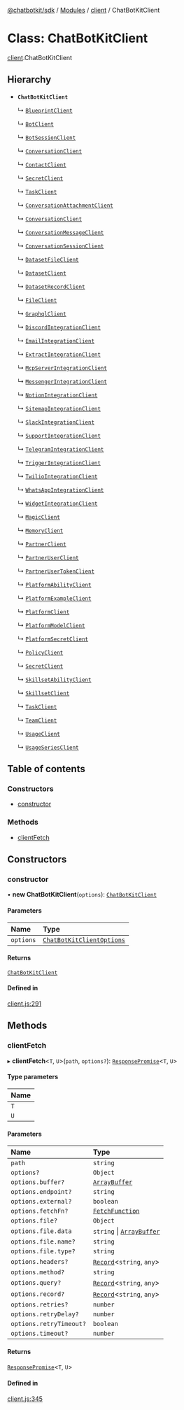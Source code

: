 [@chatbotkit/sdk](../README.md) / [Modules](../modules.md) / [client](../modules/client.md) / ChatBotKitClient

# Class: ChatBotKitClient

[client](../modules/client.md).ChatBotKitClient

## Hierarchy

- **`ChatBotKitClient`**

  ↳ [`BlueprintClient`](blueprint.BlueprintClient.md)

  ↳ [`BotClient`](bot.BotClient.md)

  ↳ [`BotSessionClient`](bot_session.BotSessionClient.md)

  ↳ [`ConversationClient`](contact_conversation.ConversationClient.md)

  ↳ [`ContactClient`](contact.ContactClient.md)

  ↳ [`SecretClient`](contact_secret.SecretClient.md)

  ↳ [`TaskClient`](contact_task.TaskClient.md)

  ↳ [`ConversationAttachmentClient`](conversation_attachment.ConversationAttachmentClient.md)

  ↳ [`ConversationClient`](conversation.ConversationClient.md)

  ↳ [`ConversationMessageClient`](conversation_message.ConversationMessageClient.md)

  ↳ [`ConversationSessionClient`](conversation_session.ConversationSessionClient.md)

  ↳ [`DatasetFileClient`](dataset_file.DatasetFileClient.md)

  ↳ [`DatasetClient`](dataset.DatasetClient.md)

  ↳ [`DatasetRecordClient`](dataset_record.DatasetRecordClient.md)

  ↳ [`FileClient`](file.FileClient.md)

  ↳ [`GraphqlClient`](graphql.GraphqlClient.md)

  ↳ [`DiscordIntegrationClient`](integration_discord.DiscordIntegrationClient.md)

  ↳ [`EmailIntegrationClient`](integration_email.EmailIntegrationClient.md)

  ↳ [`ExtractIntegrationClient`](integration_extract.ExtractIntegrationClient.md)

  ↳ [`McpServerIntegrationClient`](integration_mcpserver.McpServerIntegrationClient.md)

  ↳ [`MessengerIntegrationClient`](integration_messenger.MessengerIntegrationClient.md)

  ↳ [`NotionIntegrationClient`](integration_notion.NotionIntegrationClient.md)

  ↳ [`SitemapIntegrationClient`](integration_sitemap.SitemapIntegrationClient.md)

  ↳ [`SlackIntegrationClient`](integration_slack.SlackIntegrationClient.md)

  ↳ [`SupportIntegrationClient`](integration_support.SupportIntegrationClient.md)

  ↳ [`TelegramIntegrationClient`](integration_telegram.TelegramIntegrationClient.md)

  ↳ [`TriggerIntegrationClient`](integration_trigger.TriggerIntegrationClient.md)

  ↳ [`TwilioIntegrationClient`](integration_twilio.TwilioIntegrationClient.md)

  ↳ [`WhatsAppIntegrationClient`](integration_whatsapp.WhatsAppIntegrationClient.md)

  ↳ [`WidgetIntegrationClient`](integration_widget.WidgetIntegrationClient.md)

  ↳ [`MagicClient`](magic.MagicClient.md)

  ↳ [`MemoryClient`](memory.MemoryClient.md)

  ↳ [`PartnerClient`](partner.PartnerClient.md)

  ↳ [`PartnerUserClient`](partner_user.PartnerUserClient.md)

  ↳ [`PartnerUserTokenClient`](partner_user_token.PartnerUserTokenClient.md)

  ↳ [`PlatformAbilityClient`](platform_ability.PlatformAbilityClient.md)

  ↳ [`PlatformExampleClient`](platform_example.PlatformExampleClient.md)

  ↳ [`PlatformClient`](platform.PlatformClient.md)

  ↳ [`PlatformModelClient`](platform_model.PlatformModelClient.md)

  ↳ [`PlatformSecretClient`](platform_secret.PlatformSecretClient.md)

  ↳ [`PolicyClient`](policy.PolicyClient.md)

  ↳ [`SecretClient`](secret.SecretClient.md)

  ↳ [`SkillsetAbilityClient`](skillset_ability.SkillsetAbilityClient.md)

  ↳ [`SkillsetClient`](skillset.SkillsetClient.md)

  ↳ [`TaskClient`](task.TaskClient.md)

  ↳ [`TeamClient`](team.TeamClient.md)

  ↳ [`UsageClient`](usage.UsageClient.md)

  ↳ [`UsageSeriesClient`](usage_series.UsageSeriesClient.md)

## Table of contents

### Constructors

- [constructor](client.ChatBotKitClient.md#constructor)

### Methods

- [clientFetch](client.ChatBotKitClient.md#clientfetch)

## Constructors

### constructor

• **new ChatBotKitClient**(`options`): [`ChatBotKitClient`](client.ChatBotKitClient.md)

#### Parameters

| Name | Type |
| :------ | :------ |
| `options` | [`ChatBotKitClientOptions`](../interfaces/client.ChatBotKitClientOptions.md) |

#### Returns

[`ChatBotKitClient`](client.ChatBotKitClient.md)

#### Defined in

[client.js:291](https://github.com/chatbotkit/node-sdk/blob/main/packages/sdk/src/client.js#L291)

## Methods

### clientFetch

▸ **clientFetch**\<`T`, `U`\>(`path`, `options?`): [`ResponsePromise`](client.ResponsePromise.md)\<`T`, `U`\>

#### Type parameters

| Name |
| :------ |
| `T` |
| `U` |

#### Parameters

| Name | Type |
| :------ | :------ |
| `path` | `string` |
| `options?` | `Object` |
| `options.buffer?` | [`ArrayBuffer`]( https://developer.mozilla.org/docs/Web/JavaScript/Reference/Global_Objects/ArrayBuffer ) |
| `options.endpoint?` | `string` |
| `options.external?` | `boolean` |
| `options.fetchFn?` | [`FetchFunction`](../modules/client.md#fetchfunction) |
| `options.file?` | `Object` |
| `options.file.data` | `string` \| [`ArrayBuffer`]( https://developer.mozilla.org/docs/Web/JavaScript/Reference/Global_Objects/ArrayBuffer ) |
| `options.file.name?` | `string` |
| `options.file.type?` | `string` |
| `options.headers?` | [`Record`]( https://www.typescriptlang.org/docs/handbook/utility-types.html#recordkeys-type )\<`string`, `any`\> |
| `options.method?` | `string` |
| `options.query?` | [`Record`]( https://www.typescriptlang.org/docs/handbook/utility-types.html#recordkeys-type )\<`string`, `any`\> |
| `options.record?` | [`Record`]( https://www.typescriptlang.org/docs/handbook/utility-types.html#recordkeys-type )\<`string`, `any`\> |
| `options.retries?` | `number` |
| `options.retryDelay?` | `number` |
| `options.retryTimeout?` | `boolean` |
| `options.timeout?` | `number` |

#### Returns

[`ResponsePromise`](client.ResponsePromise.md)\<`T`, `U`\>

#### Defined in

[client.js:345](https://github.com/chatbotkit/node-sdk/blob/main/packages/sdk/src/client.js#L345)
